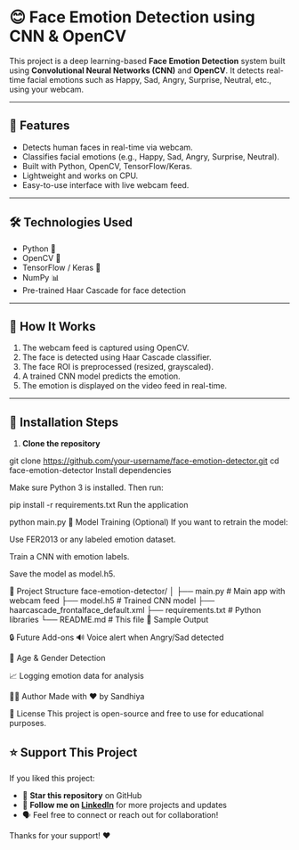 # 😊 Face Emotion Detection using CNN & OpenCV

This project is a deep learning-based **Face Emotion Detection** system built using **Convolutional Neural Networks (CNN)** and **OpenCV**. It detects real-time facial emotions such as Happy, Sad, Angry, Surprise, Neutral, etc., using your webcam.

---

## 📌 Features

- Detects human faces in real-time via webcam.
- Classifies facial emotions (e.g., Happy, Sad, Angry, Surprise, Neutral).
- Built with Python, OpenCV, TensorFlow/Keras.
- Lightweight and works on CPU.
- Easy-to-use interface with live webcam feed.

---

## 🛠️ Technologies Used

- Python 🐍
- OpenCV 🎥
- TensorFlow / Keras 🧠
- NumPy 📊
- Pre-trained Haar Cascade for face detection

---

## 🚀 How It Works

1. The webcam feed is captured using OpenCV.
2. The face is detected using Haar Cascade classifier.
3. The face ROI is preprocessed (resized, grayscaled).
4. A trained CNN model predicts the emotion.
5. The emotion is displayed on the video feed in real-time.

---

## 🔧 Installation Steps

1. **Clone the repository**


git clone https://github.com/your-username/face-emotion-detector.git
cd face-emotion-detector
Install dependencies

Make sure Python 3 is installed. Then run:


pip install -r requirements.txt
Run the application


python main.py
🧠 Model Training (Optional)
If you want to retrain the model:

Use FER2013 or any labeled emotion dataset.

Train a CNN with emotion labels.

Save the model as model.h5.

📂 Project Structure
face-emotion-detector/
│
├── main.py                 # Main app with webcam feed
├── model.h5                # Trained CNN model
├── haarcascade_frontalface_default.xml
├── requirements.txt        # Python libraries
└── README.md               # This file
📸 Sample Output

🔒 Future Add-ons
🔊 Voice alert when Angry/Sad detected

🧓 Age & Gender Detection

📈 Logging emotion data for analysis

🙋‍♀️ Author
Made with ❤️ by Sandhiya



📄 License
This project is open-source and free to use for educational purposes.


## ⭐ Support This Project

If you liked this project:

- 🌟 **Star this repository** on GitHub
- 🤝 **Follow me on [LinkedIn](https://www.linkedin.com/in/sandhiya-v-it-461a262b2?)** for more projects and updates
- 🗣️ Feel free to connect or reach out for collaboration!

Thanks for your support! ❤️











